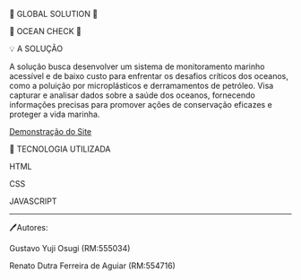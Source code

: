 🌊 GLOBAL SOLUTION 🌊

🪸 OCEAN CHECK 🪸

💡 A SOLUÇÃO

A solução busca desenvolver um sistema de monitoramento marinho acessível e de baixo custo para enfrentar os desafios críticos dos oceanos, 
como a poluição por microplásticos e derramamentos de petróleo. Visa capturar e analisar dados sobre a saúde dos oceanos, fornecendo informações precisas 
para promover ações de conservação eficazes e proteger a vida marinha.


[Demonstração do Site](https://yujisam.github.io/OceanCheck/)


🔧 TECNOLOGIA UTILIZADA

HTML

CSS

JAVASCRIPT
_______________________________________________________________________

🖊️Autores:

Gustavo Yuji Osugi (RM:555034)

Renato Dutra Ferreira de Aguiar (RM:554716)



